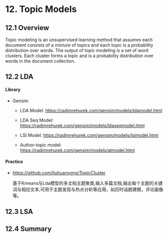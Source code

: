 

# 12. Topic Models

## 12.1 Overview

Topic modeling is an unsupervised learning method that assumes each document consists of a mixture of topics and each topic is a probability distribution over words. The output of topic modeling is a set of word clusters. Each cluster forms a topic and is a probability distribution over words in the document collection.


## 12.2 LDA

#### Library

- Gensim

    - LDA Model: <https://radimrehurek.com/gensim/models/ldamodel.html>

    - LDA Seq Model: <https://radimrehurek.com/gensim/models/ldaseqmodel.html>

    - LSI Model: <https://radimrehurek.com/gensim/models/lsimodel.html>

    - Author-topic model: <https://radimrehurek.com/gensim/models/atmodel.html>

#### Practice

- <https://github.com/liuhuanyong/TopicCluster>

    基于Kmeans与Lda模型的多文档主题聚类,输入多篇文档,输出每个主题的关键词与相应文本,可用于主题发现与热点分析等应用，如历时话题建模，评论画像等。


## 12.3 LSA

## 12.4 Summary